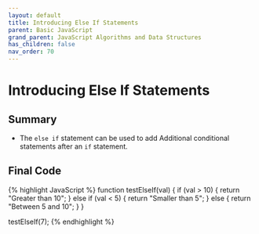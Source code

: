 ```yaml
---
layout: default
title: Introducing Else If Statements
parent: Basic JavaScript
grand_parent: JavaScript Algorithms and Data Structures
has_children: false
nav_order: 70
---
```

# Introducing Else If Statements
## Summary
- The `else if` statement can be used to add Additional conditional statements after an `if` statement.

## Final Code

{% highlight JavaScript %}
function testElseIf(val) {
  if (val > 10) {
    return "Greater than 10";
  } else if (val < 5) {
    return "Smaller than 5";
  } else {
  return "Between 5 and 10";
  }
}

testElseIf(7);
{% endhighlight %}